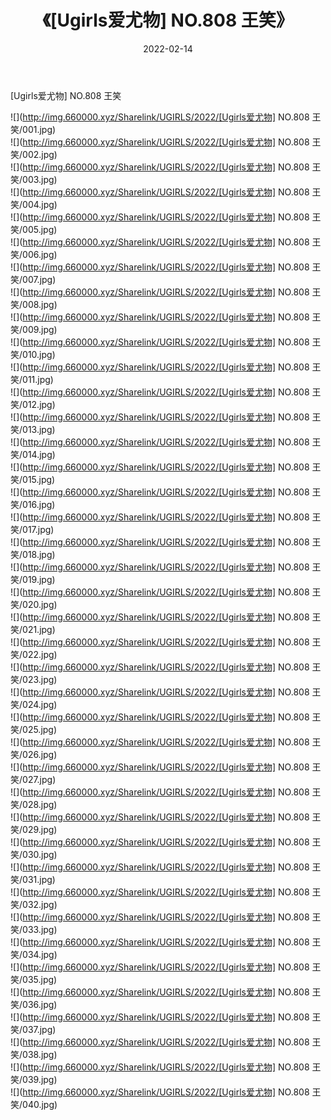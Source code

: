 ﻿---
layout: post
title:  《[Ugirls爱尤物] NO.808 王笑》
date:   2022-02-14
img: http://img.660000.xyz/Sharelink/UGIRLS/2022/[Ugirls爱尤物] NO.808 王笑/000.jpg
categories: [美女, 清纯, 唯美]
---

[Ugirls爱尤物] NO.808 王笑

 ![](http://img.660000.xyz/Sharelink/UGIRLS/2022/[Ugirls爱尤物] NO.808 王笑/001.jpg) <br>![](http://img.660000.xyz/Sharelink/UGIRLS/2022/[Ugirls爱尤物] NO.808 王笑/002.jpg) <br>![](http://img.660000.xyz/Sharelink/UGIRLS/2022/[Ugirls爱尤物] NO.808 王笑/003.jpg) <br>![](http://img.660000.xyz/Sharelink/UGIRLS/2022/[Ugirls爱尤物] NO.808 王笑/004.jpg) <br>![](http://img.660000.xyz/Sharelink/UGIRLS/2022/[Ugirls爱尤物] NO.808 王笑/005.jpg) <br>![](http://img.660000.xyz/Sharelink/UGIRLS/2022/[Ugirls爱尤物] NO.808 王笑/006.jpg) <br>![](http://img.660000.xyz/Sharelink/UGIRLS/2022/[Ugirls爱尤物] NO.808 王笑/007.jpg) <br>![](http://img.660000.xyz/Sharelink/UGIRLS/2022/[Ugirls爱尤物] NO.808 王笑/008.jpg) <br>![](http://img.660000.xyz/Sharelink/UGIRLS/2022/[Ugirls爱尤物] NO.808 王笑/009.jpg) <br>![](http://img.660000.xyz/Sharelink/UGIRLS/2022/[Ugirls爱尤物] NO.808 王笑/010.jpg) <br>![](http://img.660000.xyz/Sharelink/UGIRLS/2022/[Ugirls爱尤物] NO.808 王笑/011.jpg) <br>![](http://img.660000.xyz/Sharelink/UGIRLS/2022/[Ugirls爱尤物] NO.808 王笑/012.jpg) <br>![](http://img.660000.xyz/Sharelink/UGIRLS/2022/[Ugirls爱尤物] NO.808 王笑/013.jpg) <br>![](http://img.660000.xyz/Sharelink/UGIRLS/2022/[Ugirls爱尤物] NO.808 王笑/014.jpg) <br>![](http://img.660000.xyz/Sharelink/UGIRLS/2022/[Ugirls爱尤物] NO.808 王笑/015.jpg) <br>![](http://img.660000.xyz/Sharelink/UGIRLS/2022/[Ugirls爱尤物] NO.808 王笑/016.jpg) <br>![](http://img.660000.xyz/Sharelink/UGIRLS/2022/[Ugirls爱尤物] NO.808 王笑/017.jpg) <br>![](http://img.660000.xyz/Sharelink/UGIRLS/2022/[Ugirls爱尤物] NO.808 王笑/018.jpg) <br>![](http://img.660000.xyz/Sharelink/UGIRLS/2022/[Ugirls爱尤物] NO.808 王笑/019.jpg) <br>![](http://img.660000.xyz/Sharelink/UGIRLS/2022/[Ugirls爱尤物] NO.808 王笑/020.jpg) <br>![](http://img.660000.xyz/Sharelink/UGIRLS/2022/[Ugirls爱尤物] NO.808 王笑/021.jpg) <br>![](http://img.660000.xyz/Sharelink/UGIRLS/2022/[Ugirls爱尤物] NO.808 王笑/022.jpg) <br>![](http://img.660000.xyz/Sharelink/UGIRLS/2022/[Ugirls爱尤物] NO.808 王笑/023.jpg) <br>![](http://img.660000.xyz/Sharelink/UGIRLS/2022/[Ugirls爱尤物] NO.808 王笑/024.jpg) <br>![](http://img.660000.xyz/Sharelink/UGIRLS/2022/[Ugirls爱尤物] NO.808 王笑/025.jpg) <br>![](http://img.660000.xyz/Sharelink/UGIRLS/2022/[Ugirls爱尤物] NO.808 王笑/026.jpg) <br>![](http://img.660000.xyz/Sharelink/UGIRLS/2022/[Ugirls爱尤物] NO.808 王笑/027.jpg) <br>![](http://img.660000.xyz/Sharelink/UGIRLS/2022/[Ugirls爱尤物] NO.808 王笑/028.jpg) <br>![](http://img.660000.xyz/Sharelink/UGIRLS/2022/[Ugirls爱尤物] NO.808 王笑/029.jpg) <br>![](http://img.660000.xyz/Sharelink/UGIRLS/2022/[Ugirls爱尤物] NO.808 王笑/030.jpg) <br>![](http://img.660000.xyz/Sharelink/UGIRLS/2022/[Ugirls爱尤物] NO.808 王笑/031.jpg) <br>![](http://img.660000.xyz/Sharelink/UGIRLS/2022/[Ugirls爱尤物] NO.808 王笑/032.jpg) <br>![](http://img.660000.xyz/Sharelink/UGIRLS/2022/[Ugirls爱尤物] NO.808 王笑/033.jpg) <br>![](http://img.660000.xyz/Sharelink/UGIRLS/2022/[Ugirls爱尤物] NO.808 王笑/034.jpg) <br>![](http://img.660000.xyz/Sharelink/UGIRLS/2022/[Ugirls爱尤物] NO.808 王笑/035.jpg) <br>![](http://img.660000.xyz/Sharelink/UGIRLS/2022/[Ugirls爱尤物] NO.808 王笑/036.jpg) <br>![](http://img.660000.xyz/Sharelink/UGIRLS/2022/[Ugirls爱尤物] NO.808 王笑/037.jpg) <br>![](http://img.660000.xyz/Sharelink/UGIRLS/2022/[Ugirls爱尤物] NO.808 王笑/038.jpg) <br>![](http://img.660000.xyz/Sharelink/UGIRLS/2022/[Ugirls爱尤物] NO.808 王笑/039.jpg) <br>![](http://img.660000.xyz/Sharelink/UGIRLS/2022/[Ugirls爱尤物] NO.808 王笑/040.jpg) <br>